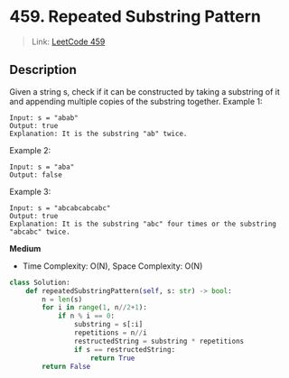 # 459. Repeated Substring Pattern
 > Link: [LeetCode 459](https://leetcode.com/problems/repeated-substring-pattern/description/)
 ## Description
Given a string s, check if it can be constructed by taking a substring of it and appending multiple copies of the substring together. 
Example 1:

```
Input: s = "abab"
Output: true
Explanation: It is the substring "ab" twice.
```
Example 2:
```
Input: s = "aba"
Output: false
```
Example 3:
```
Input: s = "abcabcabcabc"
Output: true
Explanation: It is the substring "abc" four times or the substring "abcabc" twice.
```
**Medium**  
- Time Complexity: O(N), Space Complexity: O(N)
```py
class Solution:
    def repeatedSubstringPattern(self, s: str) -> bool:
        n = len(s)
        for i in range(1, n//2+1):
            if n % i == 0:
                substring = s[:i]
                repetitions = n//i
                restructedString = substring * repetitions
                if s == restructedString:
                    return True
        return False

        
```
